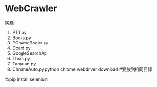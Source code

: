 # WebCrawler
爬蟲
1. PTT.py
2. Books.py
3. PChomeBooks.py
4. Dcard.py
5. GoogleSearchApi
6. Thsrc.py
7. Taoyuan.py
8. ChromeAuto.py
python chrome webdriver download
#要放到相同目錄

%pip install selenium
